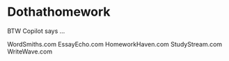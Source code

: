 # Dothathomework

BTW Copilot says ...

WordSmiths.com
EssayEcho.com
HomeworkHaven.com
StudyStream.com
WriteWave.com
